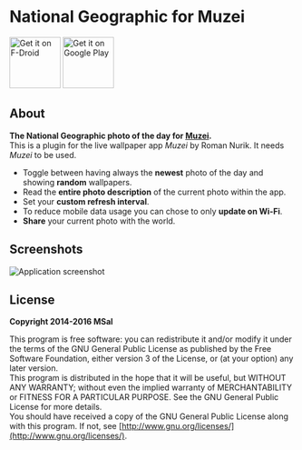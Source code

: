 # National Geographic for Muzei

[<img alt="Get it on F-Droid" height="90" src="https://f-droid.org/badge/get-it-on.png">](https://f-droid.org/packages/de.msal.muzei.nationalgeographic/)
[<img alt="Get it on Google Play" height="90" src="https://play.google.com/intl/en_us/badges/images/generic/en_badge_web_generic.png">](https://play.google.com/store/apps/details?id=de.msal.muzei.nationalgeographic)


## About

**The National Geographic photo of the day for [Muzei](http://get.muzei.co/).**  
This is a plugin for the live wallpaper app _Muzei_ by Roman Nurik. It needs _Muzei_ to be used.

* Toggle between having always the **newest** photo of the day and showing **random** wallpapers.
* Read the **entire photo description** of the current photo within the app.
* Set your **custom refresh interval**.
* To reduce mobile data usage you can chose to only **update on Wi-Fi**.
* **Share** your current photo with the world.

## Screenshots

![Application screenshot](http://i.imgur.com/q1OrQ1L.png)

## License

**Copyright 2014-2016 MSal**

This program is free software: you can redistribute it and/or modify it under the terms of the GNU General Public License as published by the Free Software Foundation, either version 3 of the License, or (at your option) any later version.  
This program is distributed in the hope that it will be useful, but WITHOUT ANY WARRANTY;
without even the implied warranty of MERCHANTABILITY or FITNESS FOR A PARTICULAR PURPOSE.
See the GNU General Public License for more details.  
You should have received a copy of the GNU General Public License along with this program. If not, see [http://www.gnu.org/licenses/](http://www.gnu.org/licenses/).
